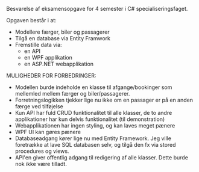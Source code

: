 Besvarelse af eksamensopgave for 4 semester i C# specialiseringsfaget.

Opgaven består i at:
- Modellere færger, biler og passagerer
- Tilgå en database via Entity Framwork
- Fremstille data via:
  - en API
  - en WPF applikation
  - en ASP.NET webapplikation

MULIGHEDER FOR FORBEDRINGER:
- Modellen burde indeholde en klasse til afgange/bookinger som mellemled mellem færger og biler/passagerer.
- Forretningslogikken tjekker lige nu ikke om en passager er på en anden færge ved tilføjelse
- Kun API har fuld CRUD funktionalitet til alle klasser, de to andre applikationer har kun delvis funktionalitet (til demonstration)
- Webapplikationen har ingen styling, og kan laves meget pænere
- WPF UI kan gøres pænere
- Databaseadgang kører lige nu med Entity Framework. Jeg ville foretrække at lave SQL databasen selv, og tilgå den fx via stored procedures og views.
- API'en giver offentlig adgang til redigering af alle klasser. Dette burde nok ikke være tilladt.
